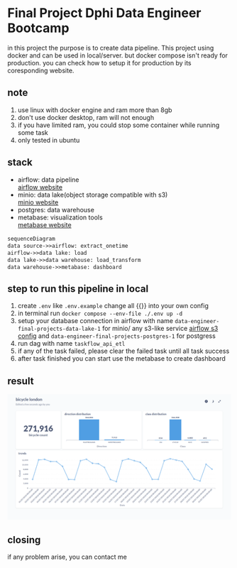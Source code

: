 # Final Project Dphi Data Engineer Bootcamp
in this project the purpose is to create data pipeline. This project using docker and can be used in local/server. but docker compose isn't ready for production. you can check how to setup it for production by its coresponding website.


## note
1. use linux with docker engine and ram more than 8gb
2. don't use docker desktop, ram will not enough
3. if you have limited ram, you could stop some container while running some task
4. only tested in ubuntu


## stack
- airflow: data pipeline   
[airflow website](https://airflow.apache.org/)
- minio: data lake(object storage compatible with s3)  
[minio website](https://min.io/)
- postgres: data warehouse
- metabase: visualization tools  
[metabase website](https://www.metabase.com/)

```mermaid
sequenceDiagram
data source->>airflow: extract_onetime
airflow->>data lake: load
data lake->>data warehouse: load_transform
data warehouse->>metabase: dashboard
```
## step to run this pipeline in local
1. create `.env` like `.env.example` change all {{}} into your own config   
2. in terminal run `docker compose --env-file ./.env up -d`  
3. setup your database connection in airflow with name `data-engineer-final-projects-data-lake-1` for minio/ any s3-like service [airflow s3 config](https://airflow.apache.org/docs/apache-airflow-providers-amazon/stable/connections/aws.html#configuring-the-connection) and `data-engineer-final-projects-postgres-1` for postgress
4. run dag with name `taskflow_api_etl`
5. if any of the task failed, please clear the failed task until all task success
6. after task finished you can start use the metabase to create dashboard


## result
![dashboard](/screenshot/dashboard.png)

## closing 
if any problem arise, you can contact me